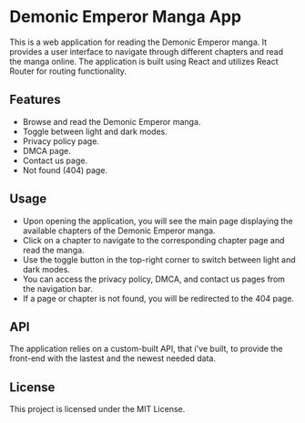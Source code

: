 # Demonic Emperor Manga App

This is a web application for reading the Demonic Emperor manga. It provides a user interface to navigate through different chapters and read the manga online. The application is built using React and utilizes React Router for routing functionality.

## Features

- Browse and read the Demonic Emperor manga.
- Toggle between light and dark modes.
- Privacy policy page.
- DMCA page.
- Contact us page.
- Not found (404) page.

## Usage

- Upon opening the application, you will see the main page displaying the available chapters of the Demonic Emperor manga.
- Click on a chapter to navigate to the corresponding chapter page and read the manga.
- Use the toggle button in the top-right corner to switch between light and dark modes.
- You can access the privacy policy, DMCA, and contact us pages from the navigation bar.
- If a page or chapter is not found, you will be redirected to the 404 page.

## API

The application relies on a custom-built API, that i've built, to provide the front-end with the lastest and the newest needed data.

## License

This project is licensed under the MIT License.
